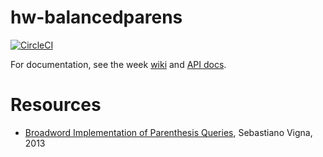 # hw-balancedparens

[![CircleCI](https://circleci.com/gh/haskell-works/hw-balancedparens.svg?style=svg)](https://circleci.com/gh/haskell-works/hw-balancedparens)

For documentation, see the week [wiki](https://github.com/haskell-works/hw-balancedparens/wiki) and
[API docs](https://hackage.haskell.org/package/hw-balancedparens).

# Resources

* [Broadword Implementation of Parenthesis Queries][1], Sebastiano Vigna, 2013

[1]: https://arxiv.org/pdf/1301.5468.pdf
